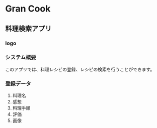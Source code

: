 # Gran Cook

## 料理検索アプリ

### logo

### システム概要
このアプリでは、料理レシビの登録、レシピの検索を行うことができます。

### 登録データ
1. 料理名
2. 感想
3. 料理手順
4. 評価
5. 画像
